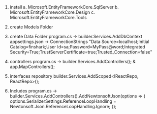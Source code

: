 1. install
   a. Microsoft.EntityFrameworkCore.SqlServer
   b. Microsoft.EntityFrameworkCore.Design
   c. Microsoft.EntityFrameworkCore.Tools
2. create Models Folder
3. create Data Folder
   program.cs -> builder.Services.AddDbContext
   appsettings.json -> ConnectionStrings     "Data Source=localhost;Initial Catalog=finshark;User Id=sa;Password=MyPass@word;Integrated Security=True;TrustServerCertificate=true;Trusted_Connection=false"
4. controllers
   program.cs -> builder.Services.AddControllers();  &  app.MapControllers();
5. interfaces
   repository
   builder.Services.AddScoped<IReactRepo, ReactRepo>();


1. Includes  program.cs -> builder.Services.AddControllers().AddNewtonsoftJson(options => { options.SerializerSettings.ReferenceLoopHandling = Newtonsoft.Json.ReferenceLoopHandling.Ignore; });
